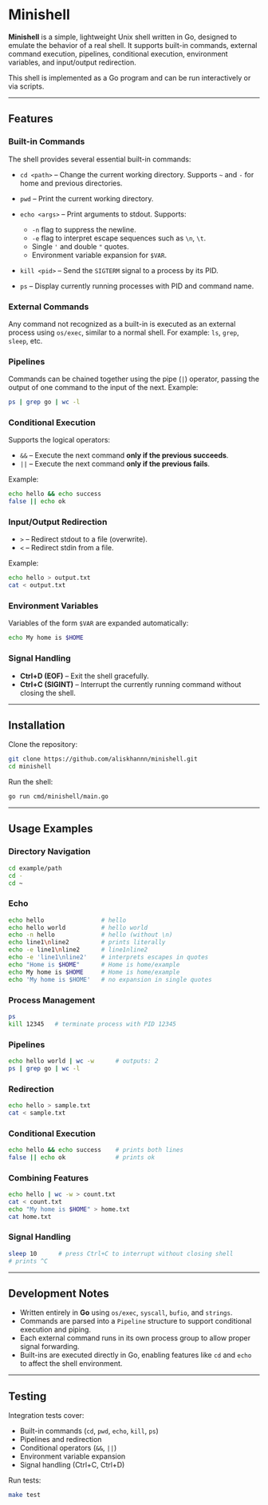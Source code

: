 # Minishell

**Minishell** is a simple, lightweight Unix shell written in Go, designed to emulate the behavior of a real shell. It supports built-in commands, external command execution, pipelines, conditional execution, environment variables, and input/output redirection.

This shell is implemented as a Go program and can be run interactively or via scripts.

---

## Features

### Built-in Commands

The shell provides several essential built-in commands:

* `cd <path>` – Change the current working directory. Supports `~` and `-` for home and previous directories.
* `pwd` – Print the current working directory.
* `echo <args>` – Print arguments to stdout. Supports:

    * `-n` flag to suppress the newline.
    * `-e` flag to interpret escape sequences such as `\n`, `\t`.
    * Single `'` and double `"` quotes.
    * Environment variable expansion for `$VAR`.
* `kill <pid>` – Send the `SIGTERM` signal to a process by its PID.
* `ps` – Display currently running processes with PID and command name.

### External Commands

Any command not recognized as a built-in is executed as an external process using `os/exec`, similar to a normal shell. For example: `ls`, `grep`, `sleep`, etc.

### Pipelines

Commands can be chained together using the pipe (`|`) operator, passing the output of one command to the input of the next.
Example:

```bash
ps | grep go | wc -l
```

### Conditional Execution

Supports the logical operators:

* `&&` – Execute the next command **only if the previous succeeds**.
* `||` – Execute the next command **only if the previous fails**.

Example:

```bash
echo hello && echo success
false || echo ok
```

### Input/Output Redirection

* `>` – Redirect stdout to a file (overwrite).
* `<` – Redirect stdin from a file.

Example:

```bash
echo hello > output.txt
cat < output.txt
```

### Environment Variables

Variables of the form `$VAR` are expanded automatically:

```bash
echo My home is $HOME
```

### Signal Handling

* **Ctrl+D (EOF)** – Exit the shell gracefully.
* **Ctrl+C (SIGINT)** – Interrupt the currently running command without closing the shell.

---

## Installation

Clone the repository:

```bash
git clone https://github.com/aliskhannn/minishell.git
cd minishell
```

Run the shell:

```bash
go run cmd/minishell/main.go
```

---

## Usage Examples

### Directory Navigation

```bash
cd example/path
cd -
cd ~
```

### Echo

```bash
echo hello                # hello
echo hello world          # hello world
echo -n hello             # hello (without \n)
echo line1\nline2         # prints literally
echo -e line1\nline2      # line1nline2
echo -e 'line1\nline2'    # interprets escapes in quotes
echo "Home is $HOME"      # Home is home/example
echo My home is $HOME     # Home is home/example
echo 'My home is $HOME'   # no expansion in single quotes
```

### Process Management

```bash
ps
kill 12345   # terminate process with PID 12345
```

### Pipelines

```bash
echo hello world | wc -w      # outputs: 2
ps | grep go | wc -l
```

### Redirection

```bash
echo hello > sample.txt
cat < sample.txt
```

### Conditional Execution

```bash
echo hello && echo success    # prints both lines
false || echo ok              # prints ok
```

### Combining Features

```bash
echo hello | wc -w > count.txt
cat < count.txt
echo "My home is $HOME" > home.txt
cat home.txt
```

### Signal Handling

```bash
sleep 10      # press Ctrl+C to interrupt without closing shell
# prints ^C
```

---

## Development Notes

* Written entirely in **Go** using `os/exec`, `syscall`, `bufio`, and `strings`.
* Commands are parsed into a `Pipeline` structure to support conditional execution and piping.
* Each external command runs in its own process group to allow proper signal forwarding.
* Built-ins are executed directly in Go, enabling features like `cd` and `echo` to affect the shell environment.

---

## Testing

Integration tests cover:

* Built-in commands (`cd`, `pwd`, `echo`, `kill`, `ps`)
* Pipelines and redirection
* Conditional operators (`&&`, `||`)
* Environment variable expansion
* Signal handling (Ctrl+C, Ctrl+D)

Run tests:

```bash
make test
```